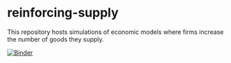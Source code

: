 # reinforcing-supply
This repository hosts simulations of economic models where firms increase the number of goods they supply.

[![Binder](https://mybinder.org/badge_logo.svg)](https://mybinder.org/v2/gh/tfavory/reinforcing-supply/blob/master/Discrete%20choice%20-%20Monopoly.ipynb/master)
